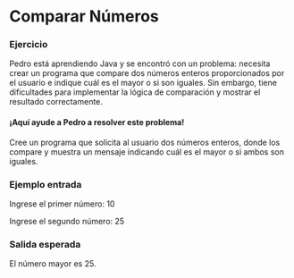 <h1>Comparar Números</h1>
 
<h3>Ejercicio</h3>

<p>Pedro está aprendiendo Java y se encontró con un problema:
  necesita crear un programa que compare dos números enteros
  proporcionados por el usuario e indique cuál es el mayor o
  si son iguales. Sin embargo, tiene dificultades para implementar
  la lógica de comparación y mostrar el resultado correctamente.</p>
 <h4>¡Aquí ayude a Pedro a resolver este problema!</h4>
  <p>Cree un programa que solicita al usuario dos números enteros,
    donde los compare y muestra un mensaje indicando cuál es el mayor
    o si ambos son iguales.</p>

<h3>Ejemplo entrada</h3>

<p>Ingrese el primer número: 10</p>
<p>Ingrese el segundo número: 25</p>

<h3>Salida esperada</h3>

<p>El número mayor es 25.</p> 
